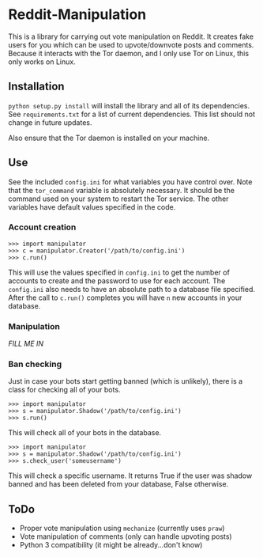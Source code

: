 # Reddit-Manipulation

This is a library for carrying out vote manipulation on Reddit.
It creates fake users for you which can be used to upvote/downvote posts and comments.
Because it interacts with the Tor daemon, and I only use Tor on Linux, this only works on Linux.

## Installation

`python setup.py install` will install the library and all of its dependencies.
See `requirements.txt` for a list of current dependencies.
This list should not change in future updates.

Also ensure that the Tor daemon is installed on your machine.

## Use

See the included `config.ini` for what variables you have control over.
Note that the `tor_command` variable is absolutely necessary.
It should be the command used on your system to restart the Tor service.
The other variables have default values specified in the code.

### Account creation

```
>>> import manipulator
>>> c = manipulator.Creator('/path/to/config.ini')
>>> c.run()
```
This will use the values specified in `config.ini` to get the number of accounts to create and the password to use for each account.
The `config.ini` also needs to have an absolute path to a database file specified.
After the call to `c.run()` completes you will have `n` new accounts in your database.

### Manipulation

*FILL ME IN*

### Ban checking

Just in case your bots start getting banned (which is unlikely), there is a class for checking all of your bots.

```
>>> import manipulator
>>> s = manipulator.Shadow('/path/to/config.ini')
>>> s.run()
```

This will check all of your bots in the database.

```
>>> import manipulator
>>> s = manipulator.Shadow('/path/to/config.ini')
>>> s.check_user('someusername')
```

This will check a specific username.
It returns True if the user was shadow banned and has been deleted from your database, False otherwise.

## ToDo

* Proper vote manipulation using `mechanize` (currently uses `praw`)
* Vote manipulation of comments (only can handle upvoting posts)
* Python 3 compatibility (it might be already...don't know)
